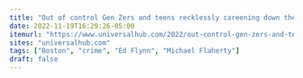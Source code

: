 ```yaml
---
title: "Out of control Gen Zers and teens recklessly careening down the streets of South Boston in Stop and Shop carriages, outraged councilors say"
date: 2022-11-19T16:29:26-05:00
itemurl: "https://www.universalhub.com/2022/out-control-gen-zers-and-teens-careening-down#comment-912954"
sites: "universalhub.com"
tags: ["Boston", "crime", "Ed Flynn", "Michael Flaherty"]
draft: false
---
```


